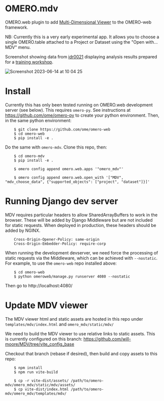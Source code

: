 # OMERO.mdv

OMERO.web plugin to add [Multi-Dimensional Viewer](https://mdv.molbiol.ox.ac.uk/)
to the OMERO-web framework.

NB: Currently this is a very early experimental app. It allows you to choose a single OMERO.table attached to a Project or Dataset using the "Open with... MDV" menu.

Screenshot showing data from [idr0021](https://idr.openmicroscopy.org/webclient/?show=project-51)
displaying analysis results prepared for a [training workshop](https://omero-guides.readthedocs.io/en/latest/parade/docs/omero_parade.html).

<img src="https://user-images.githubusercontent.com/900055/245738983-969b86c9-f44b-479d-8abe-3b20e568cf5d.png" alt="Screenshot 2023-06-14 at 10 04 25" style="max-width: 100%;">


# Install

Currently this has only been tested running on OMERO.web development server (see below).
This requires `omero-py`. See instructions at https://github.com/ome/omero-py to create
your python environment. Then, in the same python environment:

```
    $ git clone https://github.com/ome/omero-web
    $ cd omero-web
    $ pip install -e .
```

Do the same with `omero-mdv`. Clone this repo, then:

```
    $ cd omero-mdv
    $ pip install -e .

    $ omero config append omero.web.apps '"omero_mdv"'

    $ omero config append omero.web.open_with '["MDV", "mdv_choose_data", {"supported_objects": ["project", "dataset"]}]'

```

# Running Django dev server

MDV requires particular headers to allow SharedArrayBuffers to work in the browser.
These will be added by Django Middleware but are not included for static requests.
When deployed in production, these headers should be added by NGINX.

```
    Cross-Origin-Opener-Policy: same-origin
    Cross-Origin-Embedder-Policy: require-corp
```

When running the development devserver, we need force the processing of static
requests via the Middleware, which can be achieved with `--nostatic`.
For example, to use the `omero-web` repo installed above:

```
    $ cd omero-web
    $ python omeroweb/manage.py runserver 4080 --nostatic
```
Then go to http://localhost:4080/


# Update MDV viewer

The MDV viewer html and static assets are hosted in this repo
under `templates/mdv/index.html` and `omero_mdv/static/mdv/`

We need to build the MDV viewer to use relative links to static assets.
This is currently configured on this branch: https://github.com/will-moore/MDV/tree/vite_config_base

Checkout that branch (rebase if desired), then build and copy assets to this repo:

```
    $ npm install
    $ npm run vite-build

    $ cp -r vite-dist/assets/ /path/to/omero-mdv/omero_mdv/static/mdv/assets/
    $ cp vite-dist/index.html /path/to/omero-mdv/omero_mdv/templates/mdv/
```

